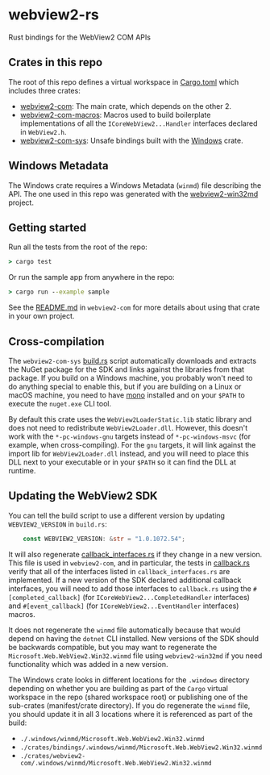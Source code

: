 # webview2-rs
Rust bindings for the WebView2 COM APIs

## Crates in this repo
The root of this repo defines a virtual workspace in [Cargo.toml](./Cargo.toml) which includes three crates:
- [webview2-com](./crates/webview2-com/README.md): The main crate, which depends on the other 2.
- [webview2-com-macros](./crates/callback-macros/README.md): Macros used to build boilerplate implementations of all the `ICoreWebView2...Handler` interfaces declared in `WebView2.h`.
- [webview2-com-sys](./crates/bindings/README.md): Unsafe bindings built with the [Windows](https://github.com/microsoft/windows-rs) crate.

## Windows Metadata
The Windows crate requires a Windows Metadata (`winmd`) file describing the API. The one used in this repo was generated with the [webview2-win32md](https://github.com/wravery/webview2-win32md) project.

## Getting started
Run all the tests from the root of the repo:
```cmd
> cargo test
```

Or run the sample app from anywhere in the repo:
```cmd
> cargo run --example sample
```

See the [README.md](./crates/webview2-com/README.md) in `webview2-com` for more details about using that crate in your own project.

## Cross-compilation
The `webview2-com-sys` [build.rs](./crates/bindings/build.rs) script automatically downloads and extracts the NuGet package for the SDK and links against the libraries from that package. If you build on a Windows machine, you probably won't need to do anything special to enable this, but if you are building on a Linux or macOS machine, you need to have [mono](https://www.mono-project.com/) installed and on your `$PATH` to execute the `nuget.exe` CLI tool.

By default this crate uses the `WebView2LoaderStatic.lib` static library and does not need to redistribute `WebView2Loader.dll`. However, this doesn't work with the `*-pc-windows-gnu` targets instead of `*-pc-windows-msvc` (for example, when cross-compiling). For the `gnu` targets, it will link against the import lib for `WebView2Loader.dll` instead, and you will need to place this DLL next to your executable or in your `$PATH` so it can find the DLL at runtime.

## Updating the WebView2 SDK
You can tell the build script to use a different version by updating `WEBVIEW2_VERSION` in `build.rs`:
```rust
    const WEBVIEW2_VERSION: &str = "1.0.1072.54";
```
It will also regenerate [callback_interfaces.rs](./crates/bindings/src/callback_interfaces.rs) if they change in a new version. This file is used in `webview2-com`, and in particular, the tests in [callback.rs](./crates/webview2-com/src/callback.rs) verify that all of the interfaces listed in `callback_interfaces.rs` are implemented. If a new version of the SDK declared additional callback interfaces, you will need to add those interfaces to `callback.rs` using the `#[completed_callback]` (for `ICoreWebView2...CompletedHandler` interfaces) and `#[event_callback]` (for `ICoreWebView2...EventHandler` interfaces) macros.

It does not regenerate the `winmd` file automatically because that would depend on having the `dotnet` CLI installed. New versions of the SDK should be backwards compatible, but you may want to regenerate the `Microsoft.Web.WebView2.Win32.winmd` file using `webview2-win32md` if you need functionality which was added in a new version.
 
The Windows crate looks in different locations for the `.windows` directory depending on whether you are building as part of the `Cargo` virtual workspace in the repo (shared workspace root) or publishing one of the sub-crates (manifest/crate directory). If you do regenerate the `winmd` file, you should update it in all 3 locations where it is referenced as part of the build:
 - `./.windows/winmd/Microsoft.Web.WebView2.Win32.winmd`
 - `./crates/bindings/.windows/winmd/Microsoft.Web.WebView2.Win32.winmd`
 - `./crates/webview2-com/.windows/winmd/Microsoft.Web.WebView2.Win32.winmd`